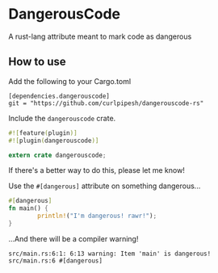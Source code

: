 DangerousCode
=============

A rust-lang attribute meant to mark code as dangerous

How to use
----------
Add the following to your Cargo.toml
```
[dependencies.dangerouscode]
git = "https://github.com/curlpipesh/dangerouscode-rs"
```
Include the `dangerouscode` crate.
```rust
#![feature(plugin)]
#![plugin(dangerouscode)]

extern crate dangerouscode;
```
If there's a better way to do this, please let me know!

Use the `#[dangerous]` attribute on something dangerous... 
```rust
#[dangerous]
fn main() {
        println!("I'm dangerous! rawr!");
}
```
...And there will be a compiler warning!
```
src/main.rs:6:1: 6:13 warning: Item 'main' is dangerous!
src/main.rs:6 #[dangerous]
```
